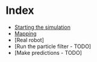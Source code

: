 # Index

- [Starting the simulation](launch_simulation.md)
- [Mapping](mapping.md)
- [Real robot]
- [Run the particle filter - TODO]
- [Make predictions - TODO]